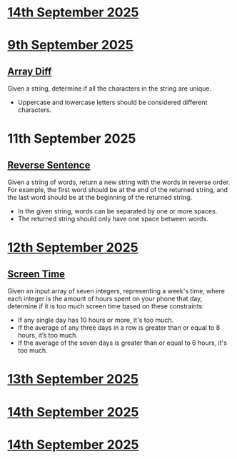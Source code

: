 # <u> 14th September 2025 </u>
# <u> 9th September 2025 </u> <br>
## <u> Array Diff </u> <br>
Given a string, determine if all the characters in the string are unique.<br>
* Uppercase and lowercase letters should be considered different characters.<br>
# 11th September 2025</u> <br>
## <u> Reverse Sentence </u> <br>
Given a string of words, return a new string with the words in reverse order. For example, the first word should be at the end of the returned string, and the last word should be at the beginning of the returned string.<br>
* In the given string, words can be separated by one or more spaces.<br>
* The returned string should only have one space between words.<br>
# <u> 12th September 2025 </u> <br>
## <u> Screen Time </u>
Given an input array of seven integers, representing a week's time, where each integer is the amount of hours spent on your phone that day, determine if it is too much screen time based on these constraints:<br>
* If any single day has 10 hours or more, it's too much.
* If the average of any three days in a row is greater than or equal to 8 hours, it’s too much.
* If the average of the seven days is greater than or equal to 6 hours, it's too much.
# <u> 13th September 2025 </u>
# <u> 14th September 2025 </u>
# <u> 14th September 2025 </u>
